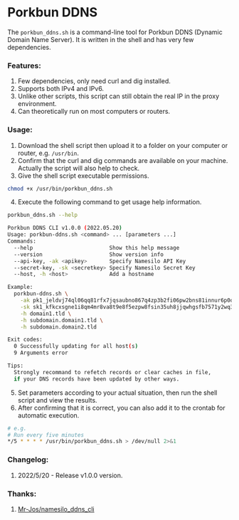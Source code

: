 # Porkbun DDNS

The `porkbun_ddns.sh` is a command-line tool for Porkbun DDNS (Dynamic Domain Name Server). It is written in the shell and has very few dependencies.

### Features:
1. Few dependencies, only need curl and dig installed.
2. Supports both IPv4 and IPv6.
3. Unlike other scripts, this script can still obtain the real IP in the proxy environment.
4. Can theoretically run on most computers or routers.

### Usage:
1. Download the shell script then upload it to a folder on your computer or router, e.g. `/usr/bin`.
2. Confirm that the curl and dig commands are available on your machine. Actually the script will also help to check.
3. Give the shell script executable permissions.
```bash
chmod +x /usr/bin/porkbun_ddns.sh
```
4. Execute the following command to get usage help information.
```bash
porkbun_ddns.sh --help

Porkbun DDNS CLI v1.0.0 (2022.05.20)
Usage: porkbun-ddns.sh <command> ... [parameters ...]
Commands:
  --help                        Show this help message
  --version                     Show version info
  --api-key, -ak <apikey>       Specify Namesilo API Key
  --secret-key, -sk <secretkey> Specify Namesilo Secret Key
  --host, -h <host>             Add a hostname

Example:
  porkbun-ddns.sh \
    -ak pk1_jeldvj74ql06qq81rfx7jqsaubno867q4zp3b2fi06pw2bns81innur6p0oq3n7s \
    -sk sk1_kfkcxsgne1i8qm4mr8va8t9e8f5ezpw8fsin35uh8jjqwhgsfb7571y2wq3shdgx \
    -h domain1.tld \
    -h subdomain.domain1.tld \
    -h subdomain.domain2.tld

Exit codes:
  0 Successfully updating for all host(s)
  9 Arguments error

Tips:
  Strongly recommand to refetch records or clear caches in file,
  if your DNS records have been updated by other ways.
```
5. Set parameters according to your actual situation, then run the shell script and view the results.
6. After confirming that it is correct, you can also add it to the crontab for automatic execution.
```bash
# e.g.
# Run every five minutes
*/5 * * * * /usr/bin/porkbun_ddns.sh > /dev/null 2>&1
```

### Changelog:
1. 2022/5/20 - Release v1.0.0 version.

### Thanks:
1. [Mr-Jos/namesilo_ddns_cli](https://github.com/Mr-Jos/namesilo_ddns_cli)